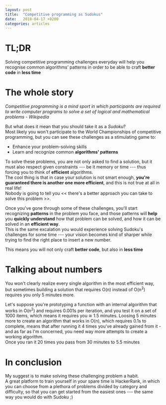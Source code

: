 ```yaml
---
layout: post
title:  "Competitive programming as Sudokus"
date:   2018-04-17 +0200
categories: articles
---
```

# TL;DR
Solving competitive programming challenges everyday will help you recognise common algorithms’ patterns in order to be able to craft **better code** in **less time**   

# The whole story
*Competitive programming is a mind sport in which participants are required to write computer programs to solve a set of logical and mathematical problems - Wikipedia*

But what does it mean that you should take it as a *Sudoku*? <br>
Most likely you won't participate to the World Championships of competitive programming, but you can see these challenges as a stimulating game to:
- Enhance your problem-solving skills
- Learn and recognize common **algorithms' patterns**

To solve these problems, you are not only asked to find a solution, but it must also respect given constraints --- be it memory or time --- thus forcing you to think of **efficient** algorithms.  
The cool thing is that in case your solution is not smart enough, **you're guaranteed there is another one more efficient**, and this is not true at all in real life!  
Nobody is going to tell you << there's a better approach you can take to solve this problem >>.  

Once you've gone through some of these challenges, you'll start recognizing **patterns** in the problem you face, and those patterns will **help** you **quickly understand** how that problem can be solved, and how it can be solved in an **efficient way**.  
This is the same excalation you would experience solving Sudoku's challenges for some time --- your vision becomes kind of sharper while trying to find the right place to insert a new number.  

This means you will not only craft **better code**, but also in **less time**

# Talking about numbers
You won't clearly realize every single algorithm in the most efficient way, but sometimes building a solution that requires O(n) instead of O(n<sup>2</sup>) requires you only 5 minutes more. 

Let's suppose you're prototyping a function with an internal algorithm that works in O(n<sup>2</sup>) and requires 0.001s per iteration, and you test it on a set of 1000 items, which means it requires you &cong; 1.5 minutes. Loosing 5 minutes more to create an algorithm that works in O(n), which requires 0.1s to complete, means that after running it 4 times you've already gained from it - and as far as I'm concerned, you need way more attempts to create a working algorithm. <br>
Once you ran it 20 times you pass from 30 minutes to 5.5 minutes

# In conclusion
My suggest is to make solving these challenging problem a habit.  
A great platform to train yourself in your spare time is HackerRank, in which you can choose from a plethora of problems divided by category and difficulty, so that you can get started from the easiest ones --- the same way you would do with Sudoku ;)
